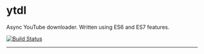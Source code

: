 # ytdl

Async YouTube downloader. Written using ES6 and ES7 features.

[![Build Status](https://travis-ci.org/opensoars/ytdl.svg?branch=master)](https://travis-ci.org/opensoars/ytdl)

<!---
[![Coverage Status](https://coveralls.io/repos/opensoars/ytdl/badge.svg?branch=master&service=github)](https://coveralls.io/github/opensoars/ytdl?branch=master)
[![Inline docs](http://inch-ci.org/github/opensoars/ytdl.svg?branch=master)](http://inch-ci.org/github/opensoars/ytdl)
[![Codacy Badge](https://api.codacy.com/project/badge/f3e64501763645b9aa483bf83a4dd1d5)](https://www.codacy.com/app/sam_1700/ytdl)
[![Code Climate](https://codeclimate.com/github/opensoars/ytdl/badges/gpa.svg)](https://codeclimate.com/github/opensoars/ytdl)
[![Dependency Status](https://david-dm.org/opensoars/ytdl.svg)](https://david-dm.org/opensoars/ytdl)
[![devDependency Status](https://david-dm.org/opensoars/ytdl/dev-status.svg)](https://david-dm.org/opensoars/ytdl#info=devDependencies)
-->

---

